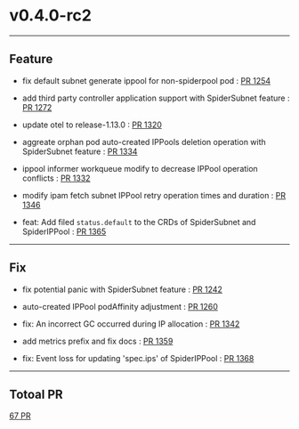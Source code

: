 
# v0.4.0-rc2

***

## Feature

* fix default subnet generate ippool for non-spiderpool pod : [PR 1254](https://github.com/spidernet-io/spiderpool/pull/1254)

* add third party controller application support with SpiderSubnet feature : [PR 1272](https://github.com/spidernet-io/spiderpool/pull/1272)

* update otel to release-1.13.0 : [PR 1320](https://github.com/spidernet-io/spiderpool/pull/1320)

* aggreate orphan pod auto-created IPPools deletion operation with SpiderSubnet feature : [PR 1334](https://github.com/spidernet-io/spiderpool/pull/1334)

* ippool informer workqueue modify to decrease IPPool operation conflicts : [PR 1332](https://github.com/spidernet-io/spiderpool/pull/1332)

* modify ipam fetch subnet IPPool retry operation times and duration : [PR 1346](https://github.com/spidernet-io/spiderpool/pull/1346)

* feat: Add filed `status.default` to the CRDs of SpiderSubnet and SpiderIPPool : [PR 1365](https://github.com/spidernet-io/spiderpool/pull/1365)



***

## Fix

* fix potential panic with SpiderSubnet feature : [PR 1242](https://github.com/spidernet-io/spiderpool/pull/1242)

* auto-created IPPool podAffinity adjustment : [PR 1260](https://github.com/spidernet-io/spiderpool/pull/1260)

* fix: An incorrect GC occurred during IP allocation : [PR 1342](https://github.com/spidernet-io/spiderpool/pull/1342)

* add metrics prefix and fix docs : [PR 1359](https://github.com/spidernet-io/spiderpool/pull/1359)

* fix: Event loss for updating 'spec.ips' of SpiderIPPool : [PR 1368](https://github.com/spidernet-io/spiderpool/pull/1368)



***

## Totoal PR

[ 67 PR](https://github.com/spidernet-io/spiderpool/compare/v0.4.0-rc1...v0.4.0-rc2)
